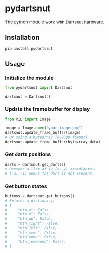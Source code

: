 # pydartsnut
The python module work with Dartsnut hardware.

## Installation

```bash
pip install pydartsnut
```

## Usage

### Initialize the module

```python
from pydartsnut import Dartsnut

dartsnut = Dartsnut()
```

### Update the frame buffer for display

```python
from PIL import Image

image = Image.open("your_image.png")
dartsnut.update_frame_buffer(image)
# Or using a bytearray (RGB888 format)
dartsnut.update_frame_buffer(bytearray_data)
```

### Get darts positions

```python
darts = dartsnut.get_darts()
# Returns a list of 12 [x, y] coordinates.
# [-1, -1] means the dart is not present.
```

### Get button states

```python
buttons = dartsnut.get_buttons()
# Returns a dictionary:
# {
#     "btn_a": False,
#     "btn_b": False,
#     "btn_up": False,
#     "btn_right": False,
#     "btn_left": False,
#     "btn_down": False,
#     "btn_home": False,
#     "btn_reserved": False,
# }
```